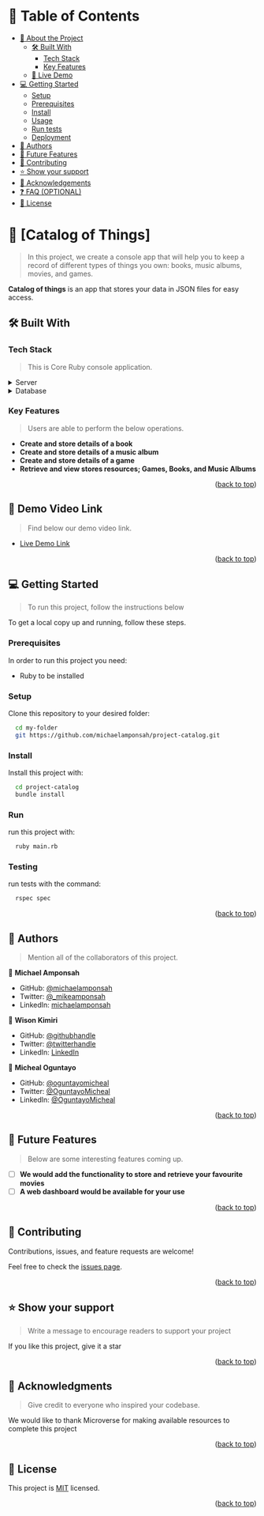 <a name="readme-top"></a>


# 📗 Table of Contents

- [📖 About the Project](#about-project)
  - [🛠 Built With](#built-with)
    - [Tech Stack](#tech-stack)
    - [Key Features](#key-features)
  - [🚀 Live Demo](#live-demo)
- [💻 Getting Started](#getting-started)
  - [Setup](#setup)
  - [Prerequisites](#prerequisites)
  - [Install](#install)
  - [Usage](#usage)
  - [Run tests](#run-tests)
  - [Deployment](#triangular_flag_on_post-deployment)
- [👥 Authors](#authors)
- [🔭 Future Features](#future-features)
- [🤝 Contributing](#contributing)
- [⭐️ Show your support](#support)
- [🙏 Acknowledgements](#acknowledgements)
- [❓ FAQ (OPTIONAL)](#faq)
- [📝 License](#license)

<!-- PROJECT DESCRIPTION -->

# 📖 [Catalog of Things] <a name="about-project"></a>

> In this project, we create a console app that will help you to keep a record of different types of things you own: books, music albums, movies, and games.

**Catalog of things**  is an app that stores your data in JSON files for easy access. 


## 🛠 Built With <a name="built-with"></a>

### Tech Stack <a name="tech-stack"></a>

> This is Core Ruby console application.

<details>
  <summary>Server</summary>
  <ul>
    <li><a href="https://ruby-doc.org/">Ruby</a></li>
  </ul>
</details>

<details>
<summary>Database</summary>
  <ul>
    <li><a href="https://www.postgresql.org/">PostgreSQL</a></li>
  </ul>
</details>

<!-- Features -->

### Key Features <a name="key-features"></a>

> Users are able to perform the below operations.

- **Create and store details of a book**
- **Create and store details of a music album**
- **Create and store details of a game**
- **Retrieve and view stores resources; Games, Books, and Music Albums**

<p align="right">(<a href="#readme-top">back to top</a>)</p>

<!-- LIVE DEMO -->

## 🚀  Demo Video Link<a name="live-demo"></a>

> Find below our demo video link.

- [Live Demo Link](https://drive.google.com/file/d/1Et1ZrB2sjp1_zHeM-88DUd_u2zn79q5d/view?usp=sharing)

<p align="right">(<a href="#readme-top">back to top</a>)</p>

<!-- GETTING STARTED -->

## 💻 Getting Started <a name="getting-started"></a>

> To run this project, follow the instructions below

To get a local copy up and running, follow these steps.

### Prerequisites

In order to run this project you need:
  
  - Ruby to be installed

### Setup

Clone this repository to your desired folder:
```sh
  cd my-folder
  git https://github.com/michaelamponsah/project-catalog.git
```

### Install

Install this project with:


```sh
  cd project-catalog
  bundle install
```

### Run 

run this project with:


```sh
  ruby main.rb
```

### Testing 

run tests with the command:


```sh
  rspec spec
```

<p align="right">(<a href="#readme-top">back to top</a>)</p>

<!-- AUTHORS -->

## 👥 Authors <a name="authors"></a>

> Mention all of the collaborators of this project.

👤 **Michael Amponsah**

- GitHub: [@michaelamponsah](https://github.com/michaelamponsah)
- Twitter: [@_mikeamponsah](https://twitter.com/_mikeamponsah)
- LinkedIn: [michaelamponsah](https://linkedin.com/in/mikeamponsah)

👤 **Wison Kimiri**

- GitHub: [@githubhandle](https://github.com/willy836)
- Twitter: [@twitterhandle](https://twitter.com/Kimiri836)
- LinkedIn: [LinkedIn](https://www.linkedin.com/in/wilson-kimiri/)

👤 **Micheal Oguntayo**
- GitHub: [@oguntayomicheal](https://github.com/oguntayomicheal)
- Twitter: [@OguntayoMicheal](https://twitter.com/Oguns_micky)
- LinkedIn: [@OguntayoMicheal](https://www.linkedin.com/in/ogunsmicky/)

<p align="right">(<a href="#readme-top">back to top</a>)</p>

<!-- FUTURE FEATURES -->

## 🔭 Future Features <a name="future-features"></a>

> Below are some interesting features coming up.

- [ ] **We would add the functionality to store and retrieve your favourite movies**
- [ ] **A web dashboard would be available for your use**

<p align="right">(<a href="#readme-top">back to top</a>)</p>

<!-- CONTRIBUTING -->

## 🤝 Contributing <a name="contributing"></a>

Contributions, issues, and feature requests are welcome!

Feel free to check the [issues page](https://github.com/michaelamponsah/project-catalog/issues).

<p align="right">(<a href="#readme-top">back to top</a>)</p>

<!-- SUPPORT -->

## ⭐️ Show your support <a name="support"></a>

> Write a message to encourage readers to support your project

If you like this project, give it a star

<p align="right">(<a href="#readme-top">back to top</a>)</p>

<!-- ACKNOWLEDGEMENTS -->

## 🙏 Acknowledgments <a name="acknowledgements"></a>

> Give credit to everyone who inspired your codebase.

We would like to thank Microverse for making available resources to complete this project

<p align="right">(<a href="#readme-top">back to top</a>)</p>


<!-- LICENSE -->

## 📝 License <a name="license"></a>

This project is [MIT](./MIT) licensed.

<p align="right">(<a href="#readme-top">back to top</a>)</p>
